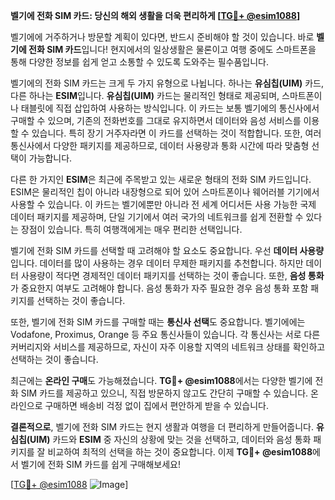 **벨기에 전화 SIM 카드: 당신의 해외 생활을 더욱 편리하게 [[TG💪+ @esim1088](https://t.me/s/esim1088)]**

벨기에에 거주하거나 방문할 계획이 있다면, 반드시 준비해야 할 것이 있습니다. 바로 **벨기에 전화 SIM 카드**입니다! 현지에서의 일상생활은 물론이고 여행 중에도 스마트폰을 통해 다양한 정보를 쉽게 얻고 소통할 수 있도록 도와주는 필수품입니다.

벨기에의 전화 SIM 카드는 크게 두 가지 유형으로 나뉩니다. 하나는 **유심칩(UIM)** 카드, 다른 하나는 **ESIM**입니다. **유심칩(UIM)** 카드는 물리적인 형태로 제공되며, 스마트폰이나 태블릿에 직접 삽입하여 사용하는 방식입니다. 이 카드는 보통 벨기에의 통신사에서 구매할 수 있으며, 기존의 전화번호를 그대로 유지하면서 데이터와 음성 서비스를 이용할 수 있습니다. 특히 장기 거주자라면 이 카드를 선택하는 것이 적합합니다. 또한, 여러 통신사에서 다양한 패키지를 제공하므로, 데이터 사용량과 통화 시간에 따라 맞춤형 선택이 가능합니다.

다른 한 가지인 **ESIM**은 최근에 주목받고 있는 새로운 형태의 전화 SIM 카드입니다. ESIM은 물리적인 칩이 아니라 내장형으로 되어 있어 스마트폰이나 웨어러블 기기에서 사용할 수 있습니다. 이 카드는 벨기에뿐만 아니라 전 세계 어디서든 사용 가능한 국제 데이터 패키지를 제공하며, 단일 기기에서 여러 국가의 네트워크를 쉽게 전환할 수 있다는 장점이 있습니다. 특히 여행객에게는 매우 편리한 선택입니다.

벨기에 전화 SIM 카드를 선택할 때 고려해야 할 요소도 중요합니다. 우선 **데이터 사용량**입니다. 데이터를 많이 사용하는 경우 데이터 무제한 패키지를 추천합니다. 하지만 데이터 사용량이 적다면 경제적인 데이터 패키지를 선택하는 것이 좋습니다. 또한, **음성 통화**가 중요한지 여부도 고려해야 합니다. 음성 통화가 자주 필요한 경우 음성 통화 포함 패키지를 선택하는 것이 좋습니다.

또한, 벨기에 전화 SIM 카드를 구매할 때는 **통신사 선택**도 중요합니다. 벨기에에는 Vodafone, Proximus, Orange 등 주요 통신사들이 있습니다. 각 통신사는 서로 다른 커버리지와 서비스를 제공하므로, 자신이 자주 이용할 지역의 네트워크 상태를 확인하고 선택하는 것이 좋습니다.

최근에는 **온라인 구매**도 가능해졌습니다. **TG💪+ @esim1088**에서는 다양한 벨기에 전화 SIM 카드를 제공하고 있으니, 직접 방문하지 않고도 간단히 구매할 수 있습니다. 온라인으로 구매하면 배송비 걱정 없이 집에서 편안하게 받을 수 있습니다.

**결론적으로**, 벨기에 전화 SIM 카드는 현지 생활과 여행을 더 편리하게 만들어줍니다. **유심칩(UIM)** 카드와 **ESIM** 중 자신의 상황에 맞는 것을 선택하고, 데이터와 음성 통화 패키지를 잘 비교하여 최적의 선택을 하는 것이 중요합니다. 이제 **TG💪+ @esim1088**에서 벨기에 전화 SIM 카드를 쉽게 구매해보세요!

[[TG💪+ @esim1088](https://t.me/s/esim1088) ![Image](https://i.postimg.cc/Y0z9fWf4/image.png)]